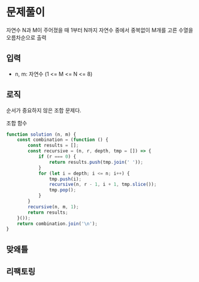 # 문제풀이

자연수 N과 M이 주어졌을 때 1부터 N까지 자연수 중에서 중복없이 M개를 고른 수열을 오름차순으로 출력

## 입력

- n, m: 자연수 (1 <= M <= N <= 8)

## 로직

순서가 중요하지 않은 조합 문제다.

조합 함수

```js
function solution (n, m) {
    const combination = (function () {
        const results = [];
        const recursive = (n, r, depth, tmp = []) => {
            if (r === 0) {
                return results.push(tmp.join(' '));
            }
            for (let i = depth; i <= n; i++) {
                tmp.push(i);
                recursive(n, r - 1, i + 1, tmp.slice());
                tmp.pop();
            }
        }
        recursive(n, m, 1);
        return results;
    }());
    return combination.join('\n');
}
```

## 맞왜틀

## 리팩토링
